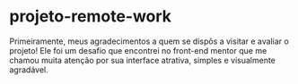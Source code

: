 # projeto-remote-work
Primeiramente, meus agradecimentos a quem se dispôs a visitar e avaliar o projeto! Ele foi um desafio que encontrei no front-end mentor que me chamou muita atenção por
sua interface atrativa, simples e visualmente agradável.
